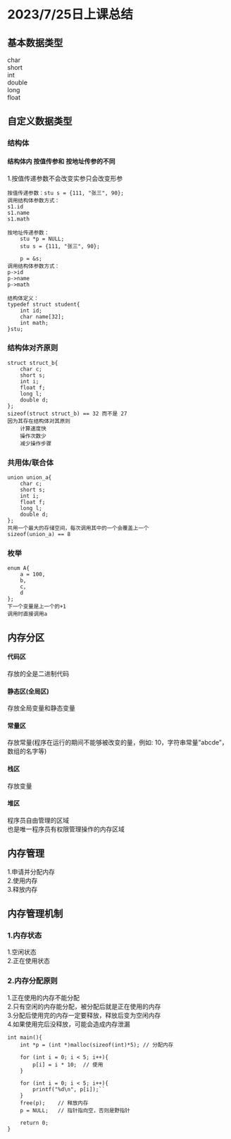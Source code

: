 # 2023/7/25日上课总结
## 基本数据类型
char  
short  
int  
double  
long  
float
## 自定义数据类型
### 结构体
#### 结构体内 按值传参和 按地址传参的不同
1.按值传递参数不会改变实参只会改变形参  

```
按值传递参数：stu s = {111, "张三", 90};
调用结构体参数方式：
s1.id
s1.name
s1.math
``` 

```
按地址传递参数：
    stu *p = NULL;
	stu s = {111, "张三", 90};
	
	p = &s;
调用结构体参数方式：
p->id
p->name
p->math
```

```
结构体定义：
typedef struct student{
	int id;
	char name[32];
	int math;
}stu;
```
### 结构体对齐原则
```
struct struct_b{
	char c;
	short s;
	int i;
	float f;
	long l;
	double d;
};
sizeof(struct struct_b) == 32 而不是 27
因为其存在结构体对其原则
    计算速度快
    操作次数少
    减少操作步骤
```
### 共用体/联合体
```
union union_a{
	char c;
	short s;
	int i;
	float f;
	long l;
	double d;
};
共用一个最大的存储空间，每次调用其中的一个会覆盖上一个  
sizeof(union_a) == 8
```
### 枚举
```
enum A{
	a = 100,
	b,
	c,
	d
};
下一个变量是上一个的+1
调用时直接调用a
```
## 内存分区
#### 代码区
存放的全是二进制代码
#### 静态区(全局区)
存放全局变量和静态变量
#### 常量区
存放常量(程序在运行的期间不能够被改变的量，例如: 10，字符串常量”abcde”， 数组的名字等)
#### 栈区
存放变量
#### 堆区
程序员自由管理的区域  
也是唯一程序员有权限管理操作的内存区域
## 内存管理
1.申请并分配内存    
2.使用内存  
3.释放内存
## 内存管理机制
### 1.内存状态
1.空闲状态  
2.正在使用状态
### 2.内存分配原则
1.正在使用的内存不能分配  
2.只有空闲的内存能分配，被分配后就是正在使用的内存  
3.分配后使用完的内存一定要释放，释放后变为空闲内存  
4.如果使用完后没释放，可能会造成内存泄漏
```
int main(){
	int *p = (int *)malloc(sizeof(int)*5); // 分配内存
	
	for (int i = 0; i < 5; i++){
		p[i] = i * 10;  // 使用
	}
	
	for (int i = 0; i < 5; i++){
		printf("%d\n", p[i]);``
	}
	free(p);    // 释放内存
	p = NULL;   // 指针指向空，否则是野指针
	
	return 0;
}
```